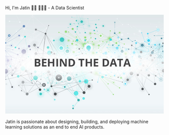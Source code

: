 
Hi, I'm Jatin 👋🏾 👩🏾‍💻 - A Data Scientist


<img src="https://github.com/jmalhot/jmalhot/blob/master/Data-Science.jpeg">



Jatin is passionate about designing, building, and deploying machine learning solutions as an end to end AI products.


